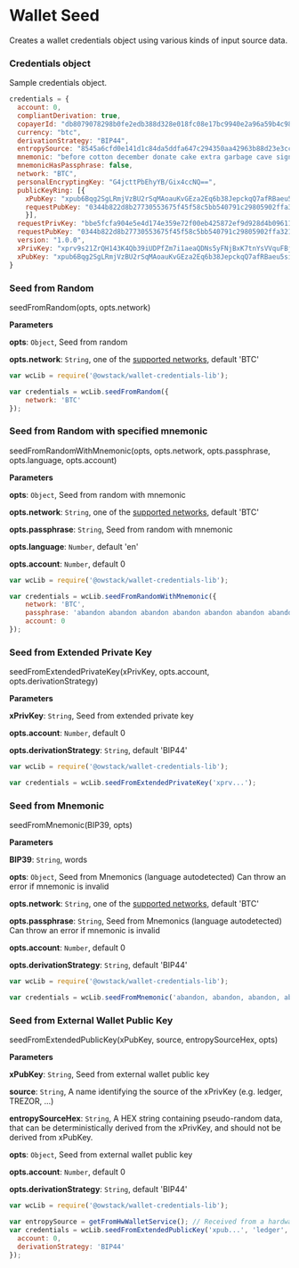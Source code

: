 # Wallet Seed
Creates a wallet credentials object using various kinds of input source data.

### Credentials object

Sample credentials object.

```javascript
credentials = {
  account: 0,
  compliantDerivation: true,
  copayerId: "db8079078298b0fe2edb388d328e018fc08e17bc9940e2a96a59b4c9893a1849",
  currency: "btc",
  derivationStrategy: "BIP44",
  entropySource: "8545a6cfd0e141d1c84da5ddfa647c294350aa42963b88d23e3cc4a921c685de",
  mnemonic: "before cotton december donate cake extra garbage cave sign globe yellow keen",
  mnemonicHasPassphrase: false,
  network: "BTC",
  personalEncryptingKey: "G4jcttPbEhyYB/Gix4ccNQ==",
  publicKeyRing: [{
    xPubKey: "xpub6Bqg2SgLRmjVzBU2rSqMAoauKvGEza2Eq6b38JepckqQ7afRBaeu5si3CK3SyH9ffwjeJQL7KzfaXQj5qze7TQivfjqSSYafTxEr1bGjiUA",
    requestPubKey: "0344b822d8b27730553675f45f58c5bb540791c29805902ffa3216000ede0060f5",
	}],
  requestPrivKey: "bbe5fcfa904e5e4d174e359e72f00eb425872ef9d928d4b0961138fb23a25509",
  requestPubKey: "0344b822d8b27730553675f45f58c5bb540791c29805902ffa3216000ede0060f5",
  version: "1.0.0",
  xPrivKey: "xprv9s21ZrQH143K4Qb39iUDPfZm7i1aeaQDNs5yFNjBxK7tnYsVVquFBjTzGzZisqg6j8T1KJy8Syx3tj1Kksff9e8rm3H7PY6HzhEB5qyuxCz",
  xPubKey: "xpub6Bqg2SgLRmjVzBU2rSqMAoauKvGEza2Eq6b38JepckqQ7afRBaeu5si3CK3SyH9ffwjeJQL7KzfaXQj5qze7TQivfjqSSYafTxEr1bGjiUA"
}
```

### Seed from Random

seedFromRandom(opts, opts.network)

**Parameters**

**opts**: `Object`, Seed from random

**opts.network**: `String`, one of the [supported networks](networks.md/), default 'BTC'

```javascript
var wcLib = require('@owstack/wallet-credentials-lib');

var credentials = wcLib.seedFromRandom({
	network: 'BTC'
});
```

### Seed from Random with specified mnemonic

seedFromRandomWithMnemonic(opts, opts.network, opts.passphrase, opts.language, opts.account)

**Parameters**

**opts**: `Object`, Seed from random with mnemonic

**opts.network**: `String`, one of the [supported networks](networks.md/), default 'BTC'

**opts.passphrase**: `String`, Seed from random with mnemonic

**opts.language**: `Number`, default 'en'

**opts.account**: `Number`, default 0

```javascript
var wcLib = require('@owstack/wallet-credentials-lib');

var credentials = wcLib.seedFromRandomWithMnemonic({
	network: 'BTC',
	passphrase: 'abandon abandon abandon abandon abandon abandon abandon abandon abandon abandon abandon abandon',
	account: 0
});
```

### Seed from Extended Private Key

seedFromExtendedPrivateKey(xPrivKey, opts.account, opts.derivationStrategy)

**Parameters**

**xPrivKey**: `String`, Seed from extended private key

**opts.account**: `Number`, default 0

**opts.derivationStrategy**: `String`, default 'BIP44'

```javascript
var wcLib = require('@owstack/wallet-credentials-lib');

var credentials = wcLib.seedFromExtendedPrivateKey('xprv...');
```

### Seed from Mnemonic

seedFromMnemonic(BIP39, opts)

**Parameters**

**BIP39**: `String`, words

**opts**: `Object`, Seed from Mnemonics (language autodetected)
Can throw an error if mnemonic is invalid

**opts.network**: `String`, one of the [supported networks](networks.md/), default 'BTC'

**opts.passphrase**: `String`, Seed from Mnemonics (language autodetected)
Can throw an error if mnemonic is invalid

**opts.account**: `Number`, default 0

**opts.derivationStrategy**: `String`, default 'BIP44'

```javascript
var wcLib = require('@owstack/wallet-credentials-lib');

var credentials = wcLib.seedFromMnemonic('abandon, abandon, abandon, abandon, abandon, abandon, abandon, abandon, abandon, abandon, abandon, abandon');
```

### Seed from External Wallet Public Key

seedFromExtendedPublicKey(xPubKey, source, entropySourceHex, opts)

**Parameters**

**xPubKey**: `String`, Seed from external wallet public key

**source**: `String`, A name identifying the source of the xPrivKey (e.g. ledger, TREZOR, ...)

**entropySourceHex**: `String`, A HEX string containing pseudo-random data, that can be deterministically derived from the xPrivKey, and should not be derived from xPubKey.

**opts**: `Object`, Seed from external wallet public key

**opts.account**: `Number`, default 0

**opts.derivationStrategy**: `String`, default 'BIP44'

```javascript
var wcLib = require('@owstack/wallet-credentials-lib');

var entropySource = getFromHwWalletService(); // Received from a hardware wallet service.
var credentials = wcLib.seedFromExtendedPublicKey('xpub...', 'ledger', entropySource, {
  account: 0,
  derivationStrategy: 'BIP44'
});
```
